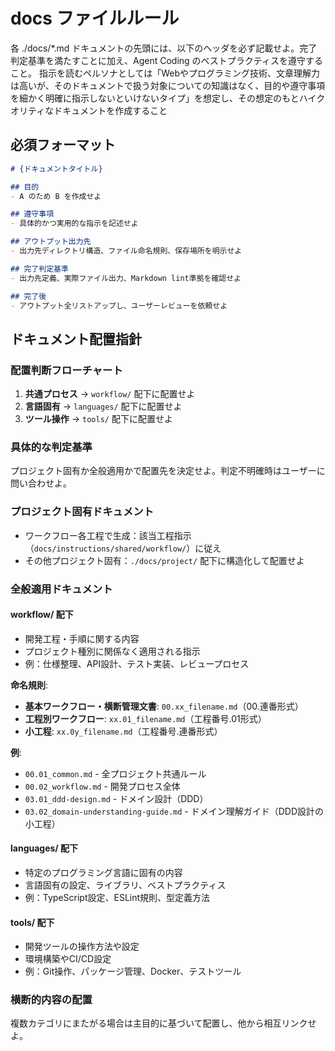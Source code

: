 # docs ファイルルール

各 ./docs/*.md ドキュメントの先頭には、以下のヘッダを必ず記載せよ。完了判定基準を満たすことに加え、Agent Coding のベストプラクティスを遵守すること。
指示を読むペルソナとしては「Webやプログラミング技術、文章理解力は高いが、そのドキュメントで扱う対象についての知識はなく、目的や遵守事項を細かく明確に指示しないといけないタイプ」を想定し、その想定のもとハイクオリティなドキュメントを作成すること

## 必須フォーマット

```md
# {ドキュメントタイトル}

## 目的
- A のため B を作成せよ

## 遵守事項
- 具体的かつ実用的な指示を記述せよ

## アウトプット出力先
- 出力先ディレクトリ構造、ファイル命名規則、保存場所を明示せよ

## 完了判定基準
- 出力先定義、実際ファイル出力、Markdown lint準拠を確認せよ

## 完了後
- アウトプット全リストアップし、ユーザーレビューを依頼せよ
```

## ドキュメント配置指針

### 配置判断フローチャート

1. **共通プロセス** → `workflow/` 配下に配置せよ
2. **言語固有** → `languages/` 配下に配置せよ
3. **ツール操作** → `tools/` 配下に配置せよ

### 具体的な判定基準

プロジェクト固有か全般適用かで配置先を決定せよ。判定不明確時はユーザーに問い合わせよ。

### プロジェクト固有ドキュメント

- ワークフロー各工程で生成：該当工程指示（`docs/instructions/shared/workflow/`）に従え
- その他プロジェクト固有：`./docs/project/` 配下に構造化して配置せよ

### 全般適用ドキュメント

#### workflow/ 配下

- 開発工程・手順に関する内容
- プロジェクト種別に関係なく適用される指示
- 例：仕様整理、API設計、テスト実装、レビュープロセス

**命名規則**:

- **基本ワークフロー・横断管理文書**: `00.xx_filename.md`（00.連番形式）
- **工程別ワークフロー**: `xx.01_filename.md`（工程番号.01形式）
- **小工程**: `xx.0y_filename.md`（工程番号.連番形式）

**例**:

- `00.01_common.md` - 全プロジェクト共通ルール
- `00.02_workflow.md` - 開発プロセス全体
- `03.01_ddd-design.md` - ドメイン設計（DDD）
- `03.02_domain-understanding-guide.md` - ドメイン理解ガイド（DDD設計の小工程）

#### languages/ 配下

- 特定のプログラミング言語に固有の内容
- 言語固有の設定、ライブラリ、ベストプラクティス
- 例：TypeScript設定、ESLint規則、型定義方法

#### tools/ 配下

- 開発ツールの操作方法や設定
- 環境構築やCI/CD設定
- 例：Git操作、パッケージ管理、Docker、テストツール

### 横断的内容の配置

複数カテゴリにまたがる場合は主目的に基づいて配置し、他から相互リンクせよ。
